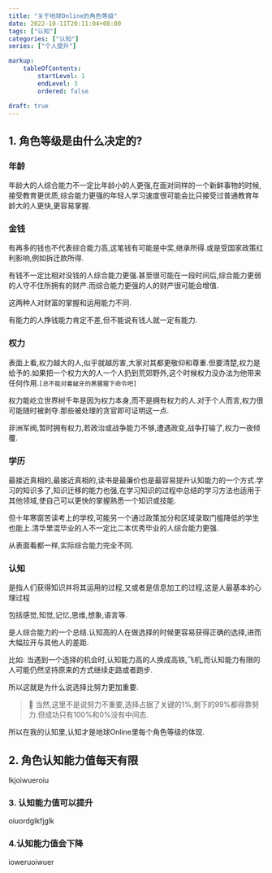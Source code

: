 ```yaml
---
title: "关于地球Online的角色等级"
date: 2022-10-11T20:11:04+08:00
tags: ["认知"]
categories: ["认知"]
series: ["个人提升"]

markup:
    tableOfContents:
        startLevel: 1
        endLevel: 3
        ordered: false

draft: true
---
```


## 1. 角色等级是由什么决定的?

### 年龄

年龄大的人综合能力不一定比年龄小的人更强,在面对同样的一个新鲜事物的时候,接受教育更优质,综合能力更强的年轻人学习速度很可能会比只接受过普通教育年龄大的人更快,更容易掌握.

### 金钱

有再多的钱也不代表综合能力高,这笔钱有可能是中奖,继承所得.或是受国家政策红利影响,例如拆迁款所得.

有钱不一定比相对没钱的人综合能力更强.甚至很可能在一段时间后,综合能力更弱的人守不住所拥有的财产.而综合能力更强的人的财产很可能会增值.

这两种人对财富的掌握和运用能力不同.

有能力的人挣钱能力肯定不差,但不能说有钱人就一定有能力.

### 权力

表面上看,权力越大的人,似乎就越厉害,大家对其都更敬仰和尊重.但要清楚,权力是给予的.如果把一个权力大的人一个人扔到荒郊野外,这个时候权力没办法为他带来任何作用.`[总不能对着龇牙的黑猩猩下命令吧]`

权力能屹立世界树千年是因为权力本身,而不是拥有权力的人.对于个人而言,权力很可能随时被剥夺.那些被处理的贪官即可证明这一点.

非洲军阀,暂时拥有权力,若政治或战争能力不够,遭遇政变,战争打输了,权力一夜倾覆.

### 学历

最接近真相的,最接近真相的,读书是最廉价也是最容易提升认知能力的一个方式.学习的知识多了,知识迁移的能力也强,在学习知识的过程中总结的学习方法也适用于其他领域,使自己可以更快的掌握熟悉一个知识或技能.

但十年寒窗苦读考上的学校,可能另一个通过政策加分和区域录取门槛降低的学生也能上.清华里混毕业的人不一定比二本优秀毕业的人综合能力更强.

从表面看都一样,实际综合能力完全不同.

### 认知

是指人们获得知识并将其运用的过程,又或者是信息加工的过程,这是人最基本的心理过程

包括感觉,知觉,记忆,思维,想象,语言等.

是人综合能力的一个总结.认知高的人在做选择的时候更容易获得正确的选择,进而大幅拉开与其他人的差距.

比如: 当遇到一个选择的机会时,认知能力高的人换成高铁,飞机,而认知能力有限的人可能仍然坚持原来的方式继续走路或者跑步.

所以这就是为什么说选择比努力更加重要.

> 🚧 当然,这里不是说努力不重要,选择占据了关键的1%,剩下的99%都得靠努力.但成功只有100%和0%没有中间态.

所以在我的认知里,认知才是地球Online里每个角色等级的体现.

## 2. 角色认知能力值每天有限

lkjoiwueroiu

### 3. 认知能力值可以提升

oiuordglkfjglk

### 4.认知能力值会下降

ioweruoiwuer
